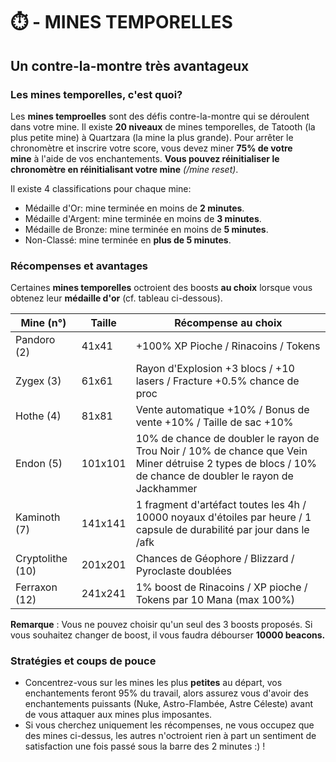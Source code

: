 # ⏱️ - MINES TEMPORELLES
## Un contre-la-montre très avantageux

### **Les mines temporelles, c'est quoi?**

Les **mines temproelles** sont des défis contre-la-montre qui se déroulent dans votre mine. Il existe **20 niveaux** de mines temporelles, de Tatooth (la plus petite mine) à Quartzara (la mine la plus grande). Pour arrêter le chronomètre et inscrire votre score, vous devez miner **75% de votre  
mine** à l'aide de vos enchantements. **Vous pouvez réinitialiser le chronomètre en réinitialisant votre mine** *(/mine reset)*.

Il existe 4  classifications pour chaque mine:
- Médaille  d'Or: mine terminée en moins de **2 minutes**.
- Médaille d'Argent: mine terminée en moins de **3 minutes**.
- Médaille de Bronze: mine terminée en moins de **5 minutes**.
- Non-Classé: mine terminée en **plus de 5 minutes**.

### **Récompenses et avantages**

Certaines **mines temporelles** octroient des boosts **au choix** lorsque vous obtenez leur **médaille d'or** (cf. tableau ci-dessous).

| Mine (n°)          | Taille       | Récompense au choix |
| ------------------ | ------------ | ------------------- |
| Pandoro (2)        |    41x41     | +100% XP Pioche / Rinacoins / Tokens |
| Zygex (3)          |    61x61     | Rayon d'Explosion +3 blocs / +10 lasers / Fracture +0.5% chance de proc |
| Hothe (4)          |    81x81     | Vente automatique +10% / Bonus de vente +10% / Taille de sac +10% |
| Endon (5)          |   101x101    | 10% de chance de doubler le rayon de Trou Noir / 10% de chance que Vein Miner détruise 2 types de blocs / 10% de chance de doubler le rayon de Jackhammer |
| Kaminoth (7)       |   141x141    | 1 fragment d'artéfact toutes les 4h / 10000 noyaux d'étoiles par heure / 1 capsule de durabilité par jour dans le /afk |
| Cryptolithe (10)   |   201x201    | Chances de Géophore / Blizzard / Pyroclaste doublées |
| Ferraxon (12)      |   241x241    | 1% boost de Rinacoins / XP pioche / Tokens par 10 Mana (max 100%) |

**Remarque** : Vous ne pouvez choisir qu'un seul des 3 boosts proposés. Si vous souhaitez changer de boost, il vous faudra débourser **10000 beacons.**

### Stratégies et coups de pouce

- Concentrez-vous sur les mines les plus **petites** au départ, vos enchantements feront 95% du travail, alors assurez vous d'avoir des enchantements puissants (Nuke, Astro-Flambée, Astre Céleste) avant de vous attaquer aux mines plus imposantes.
- Si vous cherchez uniquement les récompenses, ne vous occupez que des mines ci-dessus, les autres n'octroient rien à part un sentiment de satisfaction une fois passé sous la barre des 2 minutes :) !
